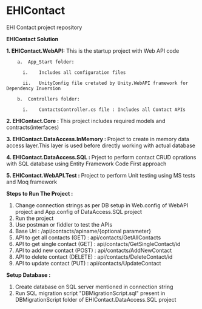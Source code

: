 # EHIContact
EHI Contact project repository

<b>EHIContact Solution</b>

  <b>1.	EHIContact.WebAPI:</b> This is the startup project with Web API code

        a.	App_Start folder:

          i.	Includes all configuration files 

          ii.	UnityConfig file cretated by Unity.WebAPI framework for Dependency Inversion
          
        b.	Controllers folder:

          i.	ContactsController.cs file : Includes all Contact APIs

  <b>2. EHIContact.Core : </b>This project includes required models and contracts(interfaces)

  <b>3. EHIContact.DataAccess.InMemory : </b>Project to create in memory data access layer.This layer is used before directly working with actual database
  
  <b>4. EHIContact.DataAccess.SQL : </b>Prject to perform contact CRUD oprations with SQL database using Entity Framework Code First approach
  
  <b>5. EHIContact.WebAPI.Test : </b>Project to perform Unit testing using MS tests and Moq framework
  
 <b>Steps to Run The Project :</b>
  
  1. Change connection strings as per DB setup in Web.config of WebAPI project and App.config of DataAccess.SQL project
  2. Run the project
  3. Use postman or fiddler to test the APIs
  4. Base Uri : /api/contacts/apiname/{optional parameter}
  5. API to get all contacts (GET) : api/contacts/GetAllContacts
  6. API to get single contact (GET) : api/contacts/GetSingleContact/id
  7. API to add new contact (POST) : api/contacts/AddNewContact
  8. API to delete contact (DELETE) : api/contacts/DeleteContact/id
  9. API to update contact (PUT)  : api/contacts/UpdateContact
  
  
  
  
  <b>Setup Database :</b>
  
  1. Create database on SQL server mentioned in connection string
  2. Run SQL migration script "DBMigrationScript.sql" present in DBMigrationScript folder of EHIContact.DataAccess.SQL project
